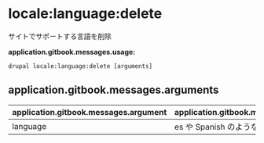 # locale:language:delete
サイトでサポートする言語を削除

**application.gitbook.messages.usage:**
```
drupal locale:language:delete [arguments]
```

## application.gitbook.messages.arguments
application.gitbook.messages.argument | application.gitbook.messages.details
---------|-------------
language | es や Spanish のような言語名
